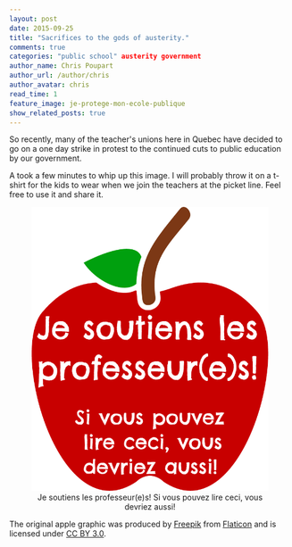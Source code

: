 ```yaml
---
layout: post
date: 2015-09-25
title: "Sacrifices to the gods of austerity."
comments: true
categories: "public school" austerity government
author_name: Chris Poupart
author_url: /author/chris
author_avatar: chris
read_time: 1
feature_image: je-protege-mon-ecole-publique
show_related_posts: true
---
```


So recently, many of the teacher's unions here in Quebec have decided to go on
a one day strike in protest to the continued cuts to public education by our 
government.

A took a few minutes to whip up this image. I will probably throw it on a
t-shirt for the kids to wear when we join the teachers at the picket line. Feel
free to use it and share it.

<div style="text-align: center;"><figure><img src="/img/support_your_teachers.png">
<figcaption>Je soutiens les professeur(e)s! Si vous pouvez lire ceci, vous devriez aussi!</figcaption></figure></div>

The original apple graphic was produced by 
[Freepik](http://www.freepik.com/) from [Flaticon](http://www.flaticon.com/) 
and is licensed under [CC BY 3.0](http://creativecommons.org/licenses/by/3.0/).
